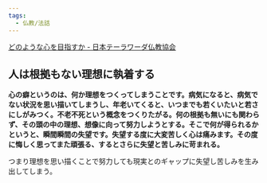 ```yaml
---
tags:
  - 仏教/法話
---
```

[どのような心を目指すか - 日本テーラワーダ仏教協会](https://j-theravada.com/dhamma/q&a/gimon9/)

## 人は根拠もない理想に執着する

**心の癖というのは、何か理想をつくってしまうことです。病気になると、病気でない状況を思い描いてしまうし、年老いてくると、いつまでも若くいたいと若さにしがみつく。不老不死という概念をつくりたがる。何の根拠も無いにも関わらず、その頭の中の理想、想像に向って努力しようとする。そこで何が得られるかというと、瞬間瞬間の失望です。失望する度に大変苦しく心は痛みます。その度に悔しく思ってまた頑張る、するとさらに失望と苦しみに苛まれる。**


つまり理想を思い描くことで努力しても現実とのギャップに失望し苦しみを生み出してしまう。
